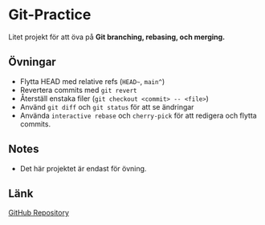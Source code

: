 # Git-Practice

Litet projekt för att öva på **Git branching, rebasing, och merging.**

## Övningar

- Flytta HEAD med relative refs (`HEAD~`, `main^`)
- Revertera commits med `git revert`
- Återställ enstaka filer (`git checkout <commit> -- <file>`)
- Använd `git diff` och `git status` för att se ändringar
- Använda `interactive rebase` och `cherry-pick` för att redigera och flytta commits.

## Notes

- Det här projektet är endast för övning.

## Länk

[GitHub Repository](https://github.com/isabellea-f/Git-Practice)
